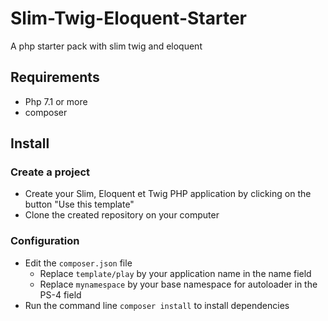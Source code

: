# Slim-Twig-Eloquent-Starter

A php starter pack with slim twig and eloquent

## Requirements

 - Php 7.1 or more
 - composer

## Install

### Create a project

 - Create your Slim, Eloquent et Twig PHP application by clicking on the button "Use this template"
 - Clone the created repository on your computer

### Configuration

 - Edit the `composer.json` file
    - Replace `template/play` by your application name in the name field
    - Replace `mynamespace` by your base namespace for autoloader in the PS-4 field
 - Run the command line `composer install` to install dependencies

